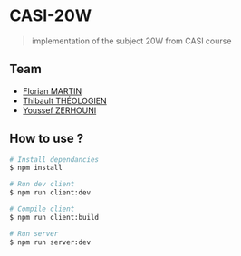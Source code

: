 # CASI-20W

> implementation of the subject 20W from CASI course

## Team
 * [Florian MARTIN](https://github.com/Nistof)
 * [Thibault THÉOLOGIEN](https://github.com/MacBootglass)
 * [Youssef ZERHOUNI](https://github.com/orionis132)

## How to use ?

```bash
# Install dependancies
$ npm install

# Run dev client
$ npm run client:dev

# Compile client
$ npm run client:build

# Run server
$ npm run server:dev
```
